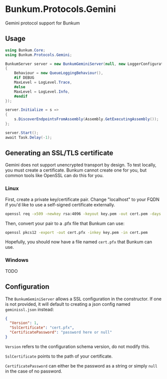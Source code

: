 # Bunkum.Protocols.Gemini

Gemini protocol support for Bunkum

## Usage

```csharp
using Bunkum.Core;
using Bunkum.Protocols.Gemini;

BunkumServer server = new BunkumGeminiServer(null, new LoggerConfiguration
{
    Behaviour = new QueueLoggingBehaviour(),
    #if DEBUG
    MaxLevel = LogLevel.Trace,
    #else
    MaxLevel = LogLevel.Info,
    #endif
});

server.Initialize = s =>
{
    s.DiscoverEndpointsFromAssembly(Assembly.GetExecutingAssembly());
};

server.Start();
await Task.Delay(-1);
```

## Generating an SSL/TLS certificate

Gemini does not support unencrypted transport by design.
To test locally, you must create a certificate.
Bunkum cannot create one for you, but common tools like OpenSSL can do this for you.

### Linux

First, create a private key/certificate pair.
Change "localhost" to your FQDN if you'd like to use a self-signed certificate externally.

```sh
openssl req -x509 -newkey rsa:4096 -keyout key.pem -out cert.pem -days 365 -nodes -subj "/CN=localhost"
```

Then, convert your pair to a .pfx file that Bunkum can use:

```sh
openssl pkcs12 -export -out cert.pfx -inkey key.pem -in cert.pem
```

Hopefully, you should now have a file named `cert.pfx` that Bunkum can use.

### Windows

TODO

## Configuration

The `BunkumGeminiServer` allows a SSL configuration in the constructor.
If one is not provided, it will default to creating a json config named `geminissl.json` instead:

```json
{
  "Version": 1,
  "SslCertificate": "cert.pfx",
  "CertificatePassword": "password here or null"
}
```

`Version` refers to the configuration schema version, do not modify this.

`SslCertificate` points to the path of your certificate.

`CertificatePassword`  can either be the password as a string or simply `null` in the case of no password. 